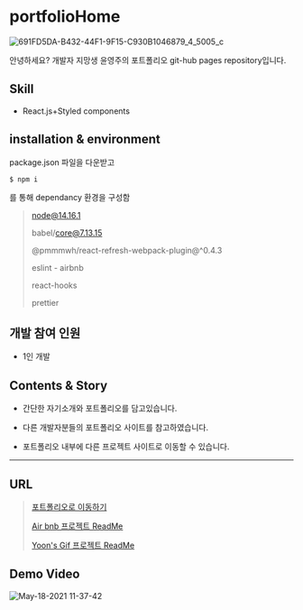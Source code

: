 # portfolioHome
![691FD5DA-B432-44F1-9F15-C930B1046879_4_5005_c](https://user-images.githubusercontent.com/80259925/118583181-9de3d700-b7cf-11eb-814c-ec6afef526b2.jpeg)

안녕하세요? 개발자 지망생 윤영주의 포트폴리오 git-hub pages repository입니다.


## Skill
- React.js+Styled components

## installation & environment
package.json 파일을 다운받고 
```
$ npm i
```
를 통해 dependancy 환경을 구성함 

> node@14.16.1
> 
> babel/core@7.13.15
>
> @pmmmwh/react-refresh-webpack-plugin@^0.4.3
> 
> eslint - airbnb
> 
> react-hooks
> 
> prettier
> 

## 개발 참여 인원

 - 1인 개발

## Contents & Story

- 간단한 자기소개와 포트폴리오를 담고있습니다.

- 다른 개발자분들의 포트폴리오 사이트를 참고하였습니다.

- 포트폴리오 내부에 다른 프로젝트 사이트로 이동할 수 있습니다.
---
URL
---
> [포트폴리오로 이동하기](https://zerozoo-front.github.io/portfolioHome/)
> 
> [Air bnb 프로젝트 ReadMe](https://github.com/zerozoo-front/airbnbClone)
> 
> [Yoon's Gif 프로젝트 ReadMe](https://github.com/zerozoo-front/YoonGif)
> 


Demo Video
---
![May-18-2021 11-37-42](https://user-images.githubusercontent.com/80259925/118582094-be129680-b7cd-11eb-8add-d71cbbb88a51.gif)

